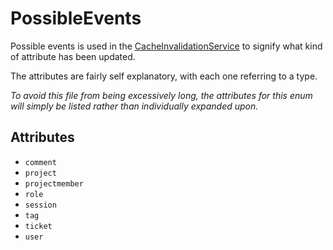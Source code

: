# PossibleEvents

Possible events is used in the [CacheInvalidationService]() to signify what kind of attribute has been updated.

The attributes are fairly self explanatory, with each one referring to a type.

_To avoid this file from being excessively long, the attributes for this enum will simply be listed rather than individually expanded upon._

## Attributes

-   `comment`
-   `project`
-   `projectmember`
-   `role`
-   `session`
-   `tag`
-   `ticket`
-   `user`
